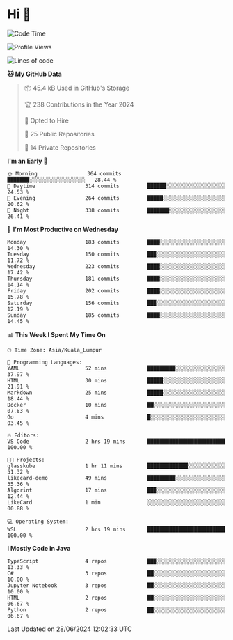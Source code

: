 <h1>Hi 👋</h1>

<!--START_SECTION:waka-->
![Code Time](http://img.shields.io/badge/Code%20Time-547%20hrs%2010%20mins-blue)

![Profile Views](http://img.shields.io/badge/Profile%20Views-7-blue)

![Lines of code](https://img.shields.io/badge/From%20Hello%20World%20I%27ve%20Written-1.2%20million%20lines%20of%20code-blue)

**🐱 My GitHub Data** 

> 📦 45.4 kB Used in GitHub's Storage 
 > 
> 🏆 238 Contributions in the Year 2024
 > 
> 💼 Opted to Hire
 > 
> 📜 25 Public Repositories 
 > 
> 🔑 14 Private Repositories 
 > 
**I'm an Early 🐤** 

```text
🌞 Morning                364 commits         ███████░░░░░░░░░░░░░░░░░░   28.44 % 
🌆 Daytime                314 commits         ██████░░░░░░░░░░░░░░░░░░░   24.53 % 
🌃 Evening                264 commits         █████░░░░░░░░░░░░░░░░░░░░   20.62 % 
🌙 Night                  338 commits         ███████░░░░░░░░░░░░░░░░░░   26.41 % 
```
📅 **I'm Most Productive on Wednesday** 

```text
Monday                   183 commits         ████░░░░░░░░░░░░░░░░░░░░░   14.30 % 
Tuesday                  150 commits         ███░░░░░░░░░░░░░░░░░░░░░░   11.72 % 
Wednesday                223 commits         ████░░░░░░░░░░░░░░░░░░░░░   17.42 % 
Thursday                 181 commits         ████░░░░░░░░░░░░░░░░░░░░░   14.14 % 
Friday                   202 commits         ████░░░░░░░░░░░░░░░░░░░░░   15.78 % 
Saturday                 156 commits         ███░░░░░░░░░░░░░░░░░░░░░░   12.19 % 
Sunday                   185 commits         ████░░░░░░░░░░░░░░░░░░░░░   14.45 % 
```


📊 **This Week I Spent My Time On** 

```text
🕑︎ Time Zone: Asia/Kuala_Lumpur

💬 Programming Languages: 
YAML                     52 mins             █████████░░░░░░░░░░░░░░░░   37.97 % 
HTML                     30 mins             █████░░░░░░░░░░░░░░░░░░░░   21.91 % 
Markdown                 25 mins             █████░░░░░░░░░░░░░░░░░░░░   18.44 % 
Docker                   10 mins             ██░░░░░░░░░░░░░░░░░░░░░░░   07.83 % 
Go                       4 mins              █░░░░░░░░░░░░░░░░░░░░░░░░   03.45 % 

🔥 Editors: 
VS Code                  2 hrs 19 mins       █████████████████████████   100.00 % 

🐱‍💻 Projects: 
glasskube                1 hr 11 mins        █████████████░░░░░░░░░░░░   51.32 % 
likecard-demo            49 mins             █████████░░░░░░░░░░░░░░░░   35.36 % 
Algorint                 17 mins             ███░░░░░░░░░░░░░░░░░░░░░░   12.44 % 
LikeCard                 1 min               ░░░░░░░░░░░░░░░░░░░░░░░░░   00.88 % 

💻 Operating System: 
WSL                      2 hrs 19 mins       █████████████████████████   100.00 % 
```

**I Mostly Code in Java** 

```text
TypeScript               4 repos             ███░░░░░░░░░░░░░░░░░░░░░░   13.33 % 
C#                       3 repos             ██░░░░░░░░░░░░░░░░░░░░░░░   10.00 % 
Jupyter Notebook         3 repos             ██░░░░░░░░░░░░░░░░░░░░░░░   10.00 % 
HTML                     2 repos             ██░░░░░░░░░░░░░░░░░░░░░░░   06.67 % 
Python                   2 repos             ██░░░░░░░░░░░░░░░░░░░░░░░   06.67 % 
```




 Last Updated on 28/06/2024 12:02:33 UTC
<!--END_SECTION:waka-->
